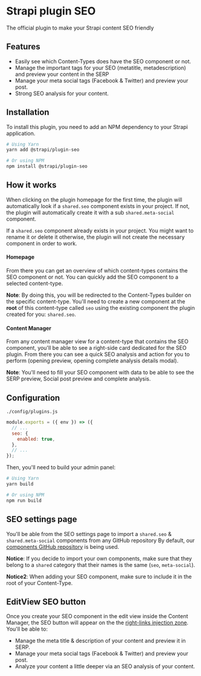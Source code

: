 # Strapi plugin SEO

The official plugin to make your Strapi content SEO friendly

## Features

- Easily see which Content-Types does have the SEO component or not.
- Manage the important tags for your SEO (metatitle, metadescription) and preview your content in the SERP
- Manage your meta social tags (Facebook & Twitter) and preview your post.
- Strong SEO analysis for your content.

## Installation

To install this plugin, you need to add an NPM dependency to your Strapi application.

```sh
# Using Yarn
yarn add @strapi/plugin-seo

# Or using NPM
npm install @strapi/plugin-seo
```

## How it works

When clicking on the plugin homepage for the first time, the plugin will automatically look if a `shared.seo` component exists in your project. If not, the plugin will automatically create it with a sub `shared.meta-social` component.

If a `shared.seo` component already exists in your project. You might want to rename it or delete it otherwise, the plugin will not create the necessary component in order to work.

#### Homepage

From there you can get an overview of which content-types contains the SEO component or not. You can quickly add the SEO component to a selected content-type.

**Note**: By doing this, you will be redirected to the Content-Types builder on the specific content-type. You'll need to create a new component at the **root** of this content-type called `seo` using the existing component the plugin created for you: `shared.seo`.

#### Content Manager

From any content manager view for a content-type that contains the SEO component, you'll be able to see a right-side card dedicated for the SEO plugin. From there you can see a quick SEO analysis and action for you to perform (opening preview, opening complete analysis details modal).

**Note**: You'll need to fill your SEO component with data to be able to see the SERP preview, Social post preview and complete analysis.


## Configuration

`./config/plugins.js`

```js
module.exports = ({ env }) => ({
  // ...
  seo: {
    enabled: true,
  },
  // ...
});
```

Then, you'll need to build your admin panel:

```sh
# Using Yarn
yarn build

# Or using NPM
npm run build
```

## SEO settings page

You'll be able from the SEO settings page to import a `shared.seo` & `shared.meta-social` components from any GitHub repository By default, our [components GitHub repository](https://github.com/strapi/components) is being used.

**Notice**: If you decide to import your own components, make sure that they belong to a `shared` category that their names is the same (`seo`, `meta-social`).

**Notice2**: When adding your SEO component, make sure to include it in the root of your Content-Type.

## EditView SEO button

Once you create your SEO component in the edit view inside the Content Manager, the SEO button will appear on the the [right-links injection zone](https://docs.strapi.io/developer-docs/latest/developer-resources/plugin-api-reference/admin-panel.html#injection-zones-api). You'll be able to:

- Manage the meta title & description of your content and preview it in SERP.
- Manage your meta social tags (Facebook & Twitter) and preview your post.
- Analyze your content a little deeper via an SEO analysis of your content.
